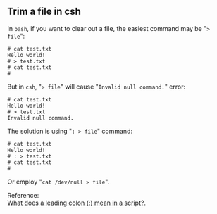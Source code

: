 Trim a file in csh
----
In `bash`, if you want to clear out a file, the easiest command may be "`> file`":  

    # cat test.txt
    Hello world!
    # > test.txt
    # cat test.txt
    #

But in `csh`, "`> file`" will cause "`Invalid null command.`" error:  

    # cat test.txt
    Hello world!
    # > test.txt
    Invalid null command.

The solution is using "`: > file`" command:  

	# cat test.txt
	Hello world!
	# : > test.txt
	# cat test.txt
	#

Or employ "`cat /dev/null > file`".  

Reference:  
[What does a leading colon (:) mean in a script?](http://aplawrence.com/Basics/leading-colon.html).